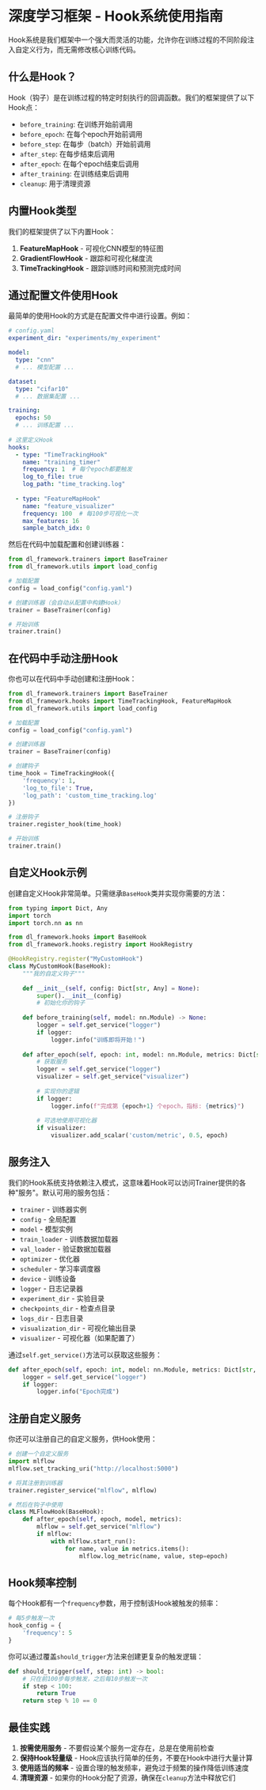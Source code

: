 # 深度学习框架 - Hook系统使用指南

Hook系统是我们框架中一个强大而灵活的功能，允许你在训练过程的不同阶段注入自定义行为，而无需修改核心训练代码。

## 什么是Hook？

Hook（钩子）是在训练过程的特定时刻执行的回调函数。我们的框架提供了以下Hook点：

- `before_training`: 在训练开始前调用
- `before_epoch`: 在每个epoch开始前调用
- `before_step`: 在每步（batch）开始前调用
- `after_step`: 在每步结束后调用
- `after_epoch`: 在每个epoch结束后调用
- `after_training`: 在训练结束后调用
- `cleanup`: 用于清理资源

## 内置Hook类型

我们的框架提供了以下内置Hook：

1. **FeatureMapHook** - 可视化CNN模型的特征图
2. **GradientFlowHook** - 跟踪和可视化梯度流
3. **TimeTrackingHook** - 跟踪训练时间和预测完成时间

## 通过配置文件使用Hook

最简单的使用Hook的方式是在配置文件中进行设置。例如：

```yaml
# config.yaml
experiment_dir: "experiments/my_experiment"

model:
  type: "cnn"
  # ... 模型配置 ...

dataset:
  type: "cifar10"
  # ... 数据集配置 ...

training:
  epochs: 50
  # ... 训练配置 ...
  
# 这里定义Hook
hooks:
  - type: "TimeTrackingHook"
    name: "training_timer"
    frequency: 1  # 每个epoch都要触发
    log_to_file: true
    log_path: "time_tracking.log"
    
  - type: "FeatureMapHook"
    name: "feature_visualizer"
    frequency: 100  # 每100步可视化一次
    max_features: 16
    sample_batch_idx: 0
```

然后在代码中加载配置和创建训练器：

```python
from dl_framework.trainers import BaseTrainer
from dl_framework.utils import load_config

# 加载配置
config = load_config("config.yaml")

# 创建训练器（会自动从配置中构建Hook）
trainer = BaseTrainer(config)

# 开始训练
trainer.train()
```

## 在代码中手动注册Hook

你也可以在代码中手动创建和注册Hook：

```python
from dl_framework.trainers import BaseTrainer
from dl_framework.hooks import TimeTrackingHook, FeatureMapHook
from dl_framework.utils import load_config

# 加载配置
config = load_config("config.yaml")

# 创建训练器
trainer = BaseTrainer(config)

# 创建钩子
time_hook = TimeTrackingHook({
    'frequency': 1,
    'log_to_file': True,
    'log_path': 'custom_time_tracking.log'
})

# 注册钩子
trainer.register_hook(time_hook)

# 开始训练
trainer.train()
```

## 自定义Hook示例

创建自定义Hook非常简单。只需继承`BaseHook`类并实现你需要的方法：

```python
from typing import Dict, Any
import torch
import torch.nn as nn

from dl_framework.hooks import BaseHook
from dl_framework.hooks.registry import HookRegistry

@HookRegistry.register("MyCustomHook")
class MyCustomHook(BaseHook):
    """我的自定义钩子"""
    
    def __init__(self, config: Dict[str, Any] = None):
        super().__init__(config)
        # 初始化你的钩子
        
    def before_training(self, model: nn.Module) -> None:
        logger = self.get_service("logger")
        if logger:
            logger.info("训练即将开始！")
    
    def after_epoch(self, epoch: int, model: nn.Module, metrics: Dict[str, float]) -> None:
        # 获取服务
        logger = self.get_service("logger")
        visualizer = self.get_service("visualizer")
        
        # 实现你的逻辑
        if logger:
            logger.info(f"完成第 {epoch+1} 个epoch，指标: {metrics}")
        
        # 可选地使用可视化器
        if visualizer:
            visualizer.add_scalar('custom/metric', 0.5, epoch)
```

## 服务注入

我们的Hook系统支持依赖注入模式，这意味着Hook可以访问Trainer提供的各种"服务"。默认可用的服务包括：

- `trainer` - 训练器实例
- `config` - 全局配置
- `model` - 模型实例
- `train_loader` - 训练数据加载器
- `val_loader` - 验证数据加载器
- `optimizer` - 优化器
- `scheduler` - 学习率调度器
- `device` - 训练设备
- `logger` - 日志记录器
- `experiment_dir` - 实验目录
- `checkpoints_dir` - 检查点目录
- `logs_dir` - 日志目录
- `visualization_dir` - 可视化输出目录
- `visualizer` - 可视化器（如果配置了）

通过`self.get_service()`方法可以获取这些服务：

```python
def after_epoch(self, epoch: int, model: nn.Module, metrics: Dict[str, float]) -> None:
    logger = self.get_service("logger")
    if logger:
        logger.info("Epoch完成")
```

## 注册自定义服务

你还可以注册自己的自定义服务，供Hook使用：

```python
# 创建一个自定义服务
import mlflow
mlflow.set_tracking_uri("http://localhost:5000")

# 将其注册到训练器
trainer.register_service("mlflow", mlflow)

# 然后在钩子中使用
class MLFlowHook(BaseHook):
    def after_epoch(self, epoch, model, metrics):
        mlflow = self.get_service("mlflow")
        if mlflow:
            with mlflow.start_run():
                for name, value in metrics.items():
                    mlflow.log_metric(name, value, step=epoch)
```

## Hook频率控制

每个Hook都有一个`frequency`参数，用于控制该Hook被触发的频率：

```python
# 每5步触发一次
hook_config = {
    'frequency': 5
}
```

你可以通过覆盖`should_trigger`方法来创建更复杂的触发逻辑：

```python
def should_trigger(self, step: int) -> bool:
    # 只在前100步每步触发，之后每10步触发一次
    if step < 100:
        return True
    return step % 10 == 0
```

## 最佳实践

1. **按需使用服务** - 不要假设某个服务一定存在，总是在使用前检查
2. **保持Hook轻量级** - Hook应该执行简单的任务，不要在Hook中进行大量计算
3. **使用适当的频率** - 设置合理的触发频率，避免过于频繁的操作降低训练速度
4. **清理资源** - 如果你的Hook分配了资源，确保在`cleanup`方法中释放它们 